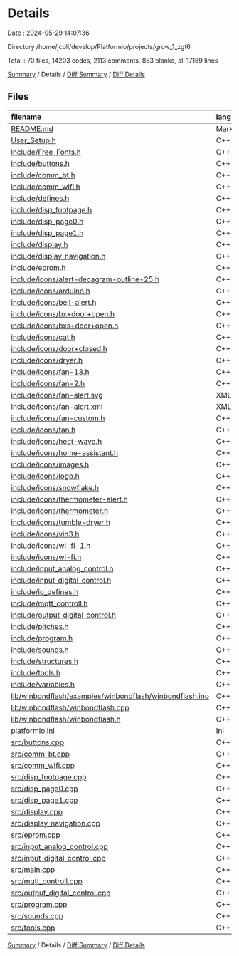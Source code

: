 # Details

Date : 2024-05-29 14:07:36

Directory /home/jcoli/develop/Platformio/projects/grow_1_zgt6

Total : 70 files,  14203 codes, 2113 comments, 853 blanks, all 17169 lines

[Summary](results.md) / Details / [Diff Summary](diff.md) / [Diff Details](diff-details.md)

## Files
| filename | language | code | comment | blank | total |
| :--- | :--- | ---: | ---: | ---: | ---: |
| [README.md](/README.md) | Markdown | 2 | 0 | 6 | 8 |
| [User_Setup.h](/User_Setup.h) | C++ | 23 | 66 | 28 | 117 |
| [include/Free_Fonts.h](/include/Free_Fonts.h) | C++ | 264 | 55 | 61 | 380 |
| [include/buttons.h](/include/buttons.h) | C++ | 6 | 6 | 5 | 17 |
| [include/comm_bt.h](/include/comm_bt.h) | C++ | 5 | 6 | 4 | 15 |
| [include/comm_wifi.h](/include/comm_wifi.h) | C++ | 8 | 6 | 5 | 19 |
| [include/defines.h](/include/defines.h) | C++ | 32 | 7 | 12 | 51 |
| [include/disp_footpage.h](/include/disp_footpage.h) | C++ | 4 | 7 | 5 | 16 |
| [include/disp_page0.h](/include/disp_page0.h) | C++ | 4 | 7 | 5 | 16 |
| [include/disp_page1.h](/include/disp_page1.h) | C++ | 4 | 6 | 3 | 13 |
| [include/display.h](/include/display.h) | C++ | 5 | 6 | 4 | 15 |
| [include/display_navigation.h](/include/display_navigation.h) | C++ | 4 | 6 | 4 | 14 |
| [include/eprom.h](/include/eprom.h) | C++ | 13 | 6 | 4 | 23 |
| [include/icons/alert-decagram-outline-25.h](/include/icons/alert-decagram-outline-25.h) | C++ | 19 | 60 | 6 | 85 |
| [include/icons/arduino.h](/include/icons/arduino.h) | C++ | 19 | 60 | 6 | 85 |
| [include/icons/bell-alert.h](/include/icons/bell-alert.h) | C++ | 18 | 61 | 6 | 85 |
| [include/icons/bx+door+open.h](/include/icons/bx+door+open.h) | C++ | 12 | 52 | 6 | 70 |
| [include/icons/bxs+door+open.h](/include/icons/bxs+door+open.h) | C++ | 19 | 60 | 6 | 85 |
| [include/icons/cat.h](/include/icons/cat.h) | C++ | 19 | 60 | 6 | 85 |
| [include/icons/door+closed.h](/include/icons/door+closed.h) | C++ | 19 | 60 | 6 | 85 |
| [include/icons/dryer.h](/include/icons/dryer.h) | C++ | 19 | 60 | 6 | 85 |
| [include/icons/fan-13.h](/include/icons/fan-13.h) | C++ | 19 | 60 | 6 | 85 |
| [include/icons/fan-2.h](/include/icons/fan-2.h) | C++ | 19 | 60 | 6 | 85 |
| [include/icons/fan-alert.svg](/include/icons/fan-alert.svg) | XML | 1 | 0 | 0 | 1 |
| [include/icons/fan-alert.xml](/include/icons/fan-alert.xml) | XML | 5 | 0 | 1 | 6 |
| [include/icons/fan-custom.h](/include/icons/fan-custom.h) | C++ | 14 | 50 | 6 | 70 |
| [include/icons/fan.h](/include/icons/fan.h) | C++ | 1,029 | 282 | 6 | 1,317 |
| [include/icons/heat-wave.h](/include/icons/heat-wave.h) | C++ | 19 | 60 | 6 | 85 |
| [include/icons/home-assistant.h](/include/icons/home-assistant.h) | C++ | 19 | 60 | 6 | 85 |
| [include/icons/images.h](/include/icons/images.h) | C++ | 9,931 | 0 | 8 | 9,939 |
| [include/icons/logo.h](/include/icons/logo.h) | C++ | 28 | 41 | 6 | 75 |
| [include/icons/snowflake.h](/include/icons/snowflake.h) | C++ | 19 | 60 | 6 | 85 |
| [include/icons/thermometer-alert.h](/include/icons/thermometer-alert.h) | C++ | 19 | 60 | 6 | 85 |
| [include/icons/thermometer.h](/include/icons/thermometer.h) | C++ | 19 | 60 | 6 | 85 |
| [include/icons/tumble-dryer.h](/include/icons/tumble-dryer.h) | C++ | 19 | 60 | 6 | 85 |
| [include/icons/vin3.h](/include/icons/vin3.h) | C++ | 50 | 53 | 6 | 109 |
| [include/icons/wi-fi-1.h](/include/icons/wi-fi-1.h) | C++ | 16 | 53 | 6 | 75 |
| [include/icons/wi-fi.h](/include/icons/wi-fi.h) | C++ | 19 | 60 | 6 | 85 |
| [include/input_analog_control.h](/include/input_analog_control.h) | C++ | 8 | 6 | 4 | 18 |
| [include/input_digital_control.h](/include/input_digital_control.h) | C++ | 3 | 6 | 5 | 14 |
| [include/io_defines.h](/include/io_defines.h) | C++ | 39 | 47 | 23 | 109 |
| [include/mqtt_controll.h](/include/mqtt_controll.h) | C++ | 6 | 6 | 5 | 17 |
| [include/output_digital_control.h](/include/output_digital_control.h) | C++ | 4 | 6 | 4 | 14 |
| [include/pitches.h](/include/pitches.h) | C++ | 90 | 6 | 1 | 97 |
| [include/program.h](/include/program.h) | C++ | 3 | 6 | 5 | 14 |
| [include/sounds.h](/include/sounds.h) | C++ | 3 | 6 | 4 | 13 |
| [include/structures.h](/include/structures.h) | C++ | 80 | 8 | 22 | 110 |
| [include/tools.h](/include/tools.h) | C++ | 8 | 6 | 5 | 19 |
| [include/variables.h](/include/variables.h) | C++ | 114 | 7 | 21 | 142 |
| [lib/winbondflash/examples/winbondflash/winbondflash.ino](/lib/winbondflash/examples/winbondflash/winbondflash.ino) | C++ | 121 | 22 | 8 | 151 |
| [lib/winbondflash/winbondflash.cpp](/lib/winbondflash/winbondflash.cpp) | C++ | 324 | 28 | 44 | 396 |
| [lib/winbondflash/winbondflash.h](/lib/winbondflash/winbondflash.h) | C++ | 71 | 17 | 26 | 114 |
| [platformio.ini](/platformio.ini) | Ini | 25 | 9 | 3 | 37 |
| [src/buttons.cpp](/src/buttons.cpp) | C++ | 141 | 10 | 19 | 170 |
| [src/comm_bt.cpp](/src/comm_bt.cpp) | C++ | 34 | 7 | 15 | 56 |
| [src/comm_wifi.cpp](/src/comm_wifi.cpp) | C++ | 75 | 21 | 25 | 121 |
| [src/disp_footpage.cpp](/src/disp_footpage.cpp) | C++ | 81 | 27 | 24 | 132 |
| [src/disp_page0.cpp](/src/disp_page0.cpp) | C++ | 170 | 8 | 33 | 211 |
| [src/disp_page1.cpp](/src/disp_page1.cpp) | C++ | 170 | 8 | 35 | 213 |
| [src/display.cpp](/src/display.cpp) | C++ | 34 | 6 | 21 | 61 |
| [src/display_navigation.cpp](/src/display_navigation.cpp) | C++ | 82 | 21 | 7 | 110 |
| [src/eprom.cpp](/src/eprom.cpp) | C++ | 146 | 47 | 40 | 233 |
| [src/input_analog_control.cpp](/src/input_analog_control.cpp) | C++ | 184 | 19 | 54 | 257 |
| [src/input_digital_control.cpp](/src/input_digital_control.cpp) | C++ | 12 | 6 | 11 | 29 |
| [src/main.cpp](/src/main.cpp) | C++ | 205 | 38 | 44 | 287 |
| [src/mqtt_controll.cpp](/src/mqtt_controll.cpp) | C++ | 19 | 8 | 18 | 45 |
| [src/output_digital_control.cpp](/src/output_digital_control.cpp) | C++ | 43 | 6 | 10 | 59 |
| [src/program.cpp](/src/program.cpp) | C++ | 12 | 6 | 12 | 30 |
| [src/sounds.cpp](/src/sounds.cpp) | C++ | 58 | 6 | 10 | 74 |
| [src/tools.cpp](/src/tools.cpp) | C++ | 75 | 7 | 8 | 90 |

[Summary](results.md) / Details / [Diff Summary](diff.md) / [Diff Details](diff-details.md)